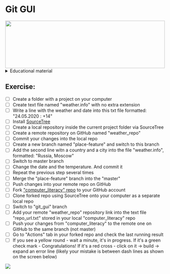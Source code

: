# Git GUI

<img src="https://images.unsplash.com/photo-1531030874896-fdef6826f2f7?ixlib=rb-1.2.1&q=85&fm=jpg&crop=entropy&cs=srgb&w=3600" width="100%" height=150px/>

<details><summary>Educational material</summary>
  
There are 2 playlists that help you to cope the exercises: </br>

[![What is git Playlist](https://i.ytimg.com/vi/r50BKIFGCI0/hqdefault.jpg)](https://www.youtube.com/watch?v=nT8KGYVurIU&list=PLB5jA40tNf3v1wdyYfxQXgdjPgQvP7Xzg)
</br>
[![SourceTree Playlist](https://i.ytimg.com/vi/UD7PV8auGLg/hqdefault.jpg)](https://www.youtube.com/watch?v=UD7PV8auGLg&list=PLpL2ONl1hMLtlY1Y7YJNcA5zumvaITLYs)

</details>

## Exercise:

- [ ]  Create a folder with a project on your computer
- [ ]  Create text file named "weather.info" with no extra extension
- [ ]  Write a line with the weather and date into this txt file formatted: "24.05.2020 : +14"
- [ ]  Install [SourceTree](https://www.sourcetreeapp.com/)
- [ ]  Create a local repository inside the current project folder via SourceTree
- [ ]  Create a remote repository on GitHub named "weather_repo"
- [ ]  Commit your changes into the local repo
- [ ]  Create a new branch named "place-feature" and switch to this branch 
- [ ]  Add the second line witn a country and a city into the file "weather.info", formatted: "Russia, Moscow"
- [ ]  Switch to master branch
- [ ]  Change the date and the temperature. And commit it
- [ ]  Repeat the previous step several times
- [ ]  Merge the "place-feature" branch into the "master"
- [ ]  Push changes into your remote repo on GitHub
- [ ]  Fork ["computer_literacy" repo](https://github.com/russdreamer/computer_literacy) to your GitHub account
- [ ]  Clone forked repo using SourceTree onto your computer as a separate local repo
- [ ]  Switch to "git_gui" branch
- [ ]  Add your remote "weather_repo" repository link into the text file "repo_url.txt" stored in your local "computer_literacy" repo
- [ ]  Push your changes from "computer_literacy" to the remote one on GitHub to the same branch (not master)
- [ ]  Go to "Actions" tab in your forked repo and check the last running result
- [ ]  If you see a yellow round - wait a minute, it's in progress. If it's a green check mark - Congratulations! If it's a red cross - click on it -> build -> expand an error line (likely your mistake is between dash lines as shown on the screen below)
<img src="https://sun9-40.userapi.com/ETWGSw6WropatVREKDUaFaOFGpuYIIZLE585-Q/hGrG8X_vbpk.jpg"/>
